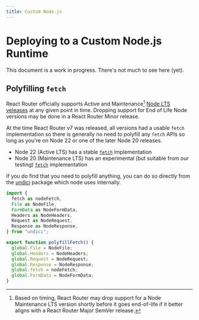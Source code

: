 ```yaml
---
title: Custom Node.js
---
```


# Deploying to a Custom Node.js Runtime

<docs-warning>
  This document is a work in progress. There's not much to see here (yet).
</docs-warning>

## Polyfilling `fetch`

React Router officially supports Active and Maintenance[^1] [Node LTS veleases][node-releases] at any given point in time. Dropping support for End of Life Node versions may be done in a React Router Minor release.

[^1]: Based on timing, React Router may drop support for a Node Maintenance LTS version shortly before it goes end-of-life if it better aligns with a React Router Major SemVer release.

At the time React Router v7 was released, all versions had a usable `fetch` implementation so there is generally no need to polyfill any `fetch` APIs so long as you're on Node 22 or one of the later Node 20 releases.

- Node 22 (Active LTS) has a stable [`fetch`][node-22-fetch] implementation
- Node 20 (Maintenance LTS) has an experimental (but suitable from our testing) [`fetch`][node-20-fetch] implementation

If you do find that you need to polyfill anything, you can do so directly from the [undici] package which node uses internally.

```ts
import {
  fetch as nodeFetch,
  File as NodeFile,
  FormData as NodeFormData,
  Headers as NodeHeaders,
  Request as NodeRequest,
  Response as NodeResponse,
} from "undici";

export function polyfillFetch() {
  global.File = NodeFile;
  global.Headers = NodeHeaders;
  global.Request = NodeRequest;
  global.Response = NodeResponse;
  global.fetch = nodeFetch;
  global.FormData = NodeFormData;
}
```

[node-releases]: https://nodejs.org/en/about/previous-releases
[node-20-fetch]: https://nodejs.org/docs/latest-v20.x/api/globals.html#fetch
[node-22-fetch]: https://nodejs.org/docs/latest-v22.x/api/globals.html#fetch
[undici]: https://github.com/nodejs/undici
